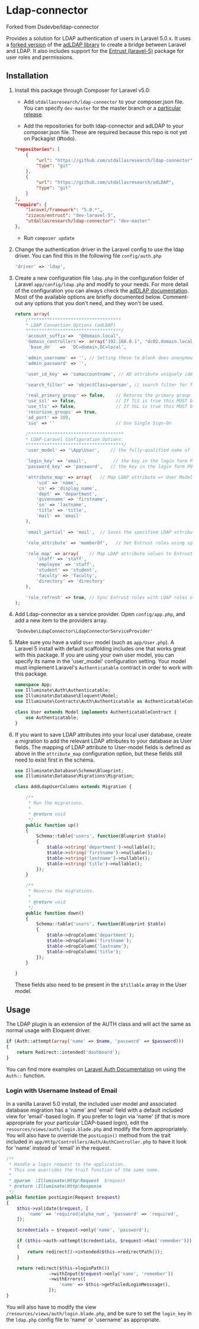 # Ldap-connector
Forked from Dsdevbe/ldap-connector

Provides a solution for LDAP authentication of users in Laravel 5.0.x. It uses a [forked version](https://github.com/utdallasresearch/adLDAP/) of the [adLDAP library](https://github.com/adldap/adLDAP/) to create a bridge between Laravel and LDAP. It also includes support for the [Entrust (laravel-5)](https://github.com/Zizaco/entrust/tree/laravel-5) package for user roles and permissions.

## Installation
1. Install this package through Composer for Laravel v5.0:

    - Add `utdallasresearch/ldap-connector` to your composer.json file. You can specify `dev-master` for the master branch or a [particular release](https://github.com/utdallasresearch/ldap-connector/releases).

    - Add the repositories for both ldap-connector and adLDAP to your composer.json file. These are required because this repo is not yet on Packagist (#todo).
    
    ```json
    "repositories": [
        {
            "url": "https://github.com/utdallasresearch/ldap-connector",
            "type": "git"
        },
        {
            "url": "https://github.com/utdallasresearch/adLDAP",
            "type": "git"
        }
    ],
    "require": {
        "laravel/framework": "5.0.*",
        "zizaco/entrust": "dev-laravel-5",
        "utdallasresearch/ldap-connector": "dev-master"
    },
    ```
    - Run `composer update`


1. Change the authentication driver in the Laravel config to use the ldap driver. You can find this in the following file `config/auth.php`

    ```php
    'driver' => 'ldap',
    ```
1. Create a new configuration file `ldap.php` in the configuration folder of Laravel `app/config/ldap.php` and modify to your needs. For more detail of the configuration you can always check the [adDLAP documentation](https://github.com/adldap/adLDAP/wiki/adLDAP-Developer-API-Reference). Most of the available options are briefly documented below. Comment-out any options that you don't need, and they won't be used.
    
    ```php
    return array(
        /***********************************
        * LDAP Connection Options (adLDAP)
        ************************************/
        'account_suffix'=>  "@domain.local",
        'domain_controllers'=>  array("192.168.0.1", "dc02.domain.local"), // Load balancing domain controllers
     	 'base_dn'   =>  'DC=domain,DC=local',

        'admin_username' => '', // Setting these to blank does anonymous bind
        'admin_password' => '',

        'user_id_key' => 'samaccountname', // AD attribute uniquely identifying users (usually 'sAMAccountname')

        'search_filter' => 'objectClass=person', // search filter for finding people

        'real_primary_group' => false,    // Returns the primary group (an educated guess).
        'use_ssl' => false,               // If TLS is true this MUST be false.
        'use_tls' => false,               // If SSL is true this MUST be false.
        'recursive_groups' => true,
        'ad_port' => 389,
        'sso' => ''                       // Use Single Sign-On

        /************************************
        * LDAP-Laravel Configuration Options
        *************************************/
        'user_model' => '\App\User',    // the fully-qualified name of your user model

        'login_key' => 'email',          // the key in the login form POST data used as username
        'password_key' => 'password',   // the key in the login form POST data used as password

        'attribute_map' => array(   // Map LDAP attribute => User Model field
            'uid' => 'name',
            'cn' => 'display_name',
            'dept' => 'department',
            'givenname' => 'firstname',
            'sn' => 'lastname',
            'title' => 'title',
            'mail' => 'email'
        ),

        'email_partial' => 'mail',  // Saves the specified LDAP attribute as the part before the @

        'role_attribute' => 'memberOf',   // Set Entrust roles using specified LDAP attribute

        'role_map' => array(    // Map LDAP attribute values to Entrust role names
            'staff' => 'staff',
            'employee' => 'staff',
            'student' => 'student',
            'faculty' => 'faculty',
            'directory' => 'directory'
        ),

        'role_refresh' => true, // Sync Entrust roles with LDAP roles on login
    );
    ```

1. Add Ldap-connector as a service provider. Open `config/app.php`, and add a new item to the providers array.
	
	```
	'Dsdevbe\LdapConnector\LdapConnectorServiceProvider'
	```

1. Make sure you have a valid `User` model (such as `app/User.php`). A Laravel 5 install with default scaffolding includes one that works great with this package. If you are using your own user model, you can specify its name in the 'user_model' configuration setting. Your model must implement Laravel's `Authenticatable` contract in order to work with this package.

    ```php
    namespace App;
    use Illuminate\Auth\Authenticatable;
    use Illuminate\Database\Eloquent\Model;
    use Illuminate\Contracts\Auth\Authenticatable as AuthenticatableContract;

    class User extends Model implements AuthenticatableContract {
        use Authenticatable;
    }
    ```

1. If you want to save LDAP attributes into your local user database, create a migration to add the relevant LDAP attributes to your database as User fields. The mapping of LDAP attribute to User-model fields is defined as above in the `attribute_map` configuration option, but these fields still need to exist first in the schema.

    ```php
    use Illuminate\Database\Schema\Blueprint;
    use Illuminate\Database\Migrations\Migration;

    class AddLdapUserColumns extends Migration {

        /**
         * Run the migrations.
         *
         * @return void
         */
        public function up()
        {
            Schema::table('users', function(Blueprint $table)
            {
                $table->string('department')->nullable();
                $table->string('firstname')->nullable();
                $table->string('lastname')->nullable();
                $table->string('title')->nullable();
            });
        }

        /**
         * Reverse the migrations.
         *
         * @return void
         */
        public function down()
        {
            Schema::table('users', function(Blueprint $table)
            {
                $table->dropColumn('department');
                $table->dropColumn('firstname');
                $table->dropColumn('lastname');
                $table->dropColumn('title');
            });
        }

    }
    ```

    These fields also need to be present in the `$fillable` array in the User model.

## Usage

The LDAP plugin is an extension of the AUTH class and will act the same as normal usage with Eloquent driver.
    
```php
if (Auth::attempt(array('name' => $name, 'password' => $password)))
{
    return Redirect::intended('dashboard');
}
```

You can find more examples on [Laravel Auth Documentation](http://laravel.com/docs/master/authentication) on using the `Auth::` function.

### Login with Username Instead of Email
In a vanilla Laravel 5.0 install, the included user model and associated database migration has a 'name' and 'email' field with a default included view for 'email'-based login. If you prefer to login via 'name' (if that is more appropriate for your particular LDAP-based login), edit the `resources/views/auth/login.blade.php` and modify the form appropriately. You will also have to override the `postLogin()` method from the trait included in `app/Http/Controllers/Auth/AuthController.php` to have it look for 'name' instead of 'email' in the request.

```php
/**
 * Handle a login request to the application.
 * This one overrides the trait function of the same name.
 *
 * @param  \Illuminate\Http\Request  $request
 * @return \Illuminate\Http\Response
 */
public function postLogin(Request $request)
{
    $this->validate($request, [
        'name' => 'required|alpha_num', 'password' => 'required',
    ]);

    $credentials = $request->only('name', 'password');

    if ($this->auth->attempt($credentials, $request->has('remember')))
    {
        return redirect()->intended($this->redirectPath());
    }

    return redirect($this->loginPath())
                ->withInput($request->only('name', 'remember'))
                ->withErrors([
                    'name' => $this->getFailedLoginMesssage(),
                ]);
}
```

You will also have to modify the view `/resources/views/auth/login.blade.php`, and be sure to set the `login_key` in the `ldap.php` config file to 'name' or 'username' as appropriate.